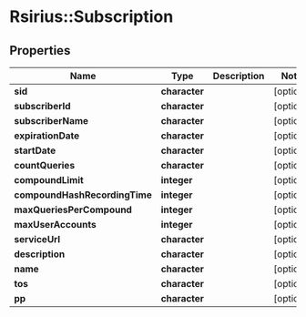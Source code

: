 # Rsirius::Subscription



## Properties
Name | Type | Description | Notes
------------ | ------------- | ------------- | -------------
**sid** | **character** |  | [optional] 
**subscriberId** | **character** |  | [optional] 
**subscriberName** | **character** |  | [optional] 
**expirationDate** | **character** |  | [optional] 
**startDate** | **character** |  | [optional] 
**countQueries** | **character** |  | [optional] 
**compoundLimit** | **integer** |  | [optional] 
**compoundHashRecordingTime** | **integer** |  | [optional] 
**maxQueriesPerCompound** | **integer** |  | [optional] 
**maxUserAccounts** | **integer** |  | [optional] 
**serviceUrl** | **character** |  | [optional] 
**description** | **character** |  | [optional] 
**name** | **character** |  | [optional] 
**tos** | **character** |  | [optional] 
**pp** | **character** |  | [optional] 



